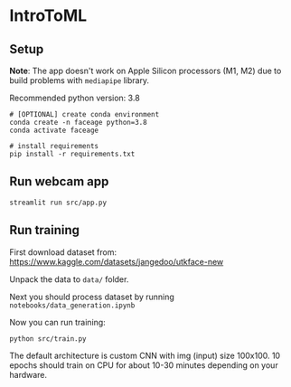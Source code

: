 # IntroToML

## Setup

**Note**: The app doesn't work on Apple Silicon processors (M1, M2) due to build problems with `mediapipe` library.

Recommended python version: 3.8

```
# [OPTIONAL] create conda environment
conda create -n faceage python=3.8
conda activate faceage

# install requirements
pip install -r requirements.txt
```

## Run webcam app

```
streamlit run src/app.py
```

## Run training

First download dataset from: <br>
https://www.kaggle.com/datasets/jangedoo/utkface-new

Unpack the data to `data/` folder.

Next you should process dataset by running `notebooks/data_generation.ipynb`

Now you can run training:

```
python src/train.py
```

The default architecture is custom CNN with img (input) size 100x100. 10 epochs should train on CPU for about 10-30 minutes depending on your hardware.
